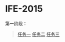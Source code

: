 # IFE-2015
第一阶段：
> [任务一](yangrenmu.github.io/IFE-2015/task/task01/index.html "task01") 
[任务二](yangrenmu.github.io/IFE-2015/task/task02/index.html "task02") 
[任务三](yangrenmu.github.io/IFE-2015/task/task03/index.html "task03") 

